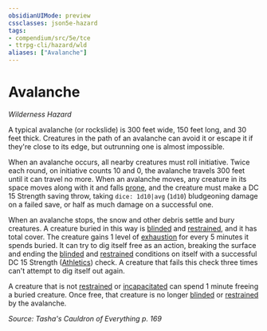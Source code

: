 ```yaml
---
obsidianUIMode: preview
cssclasses: json5e-hazard
tags:
- compendium/src/5e/tce
- ttrpg-cli/hazard/wld
aliases: ["Avalanche"]
---
```

# Avalanche
*Wilderness Hazard*  

A typical avalanche (or rockslide) is 300 feet wide, 150 feet long, and 30 feet thick. Creatures in the path of an avalanche can avoid it or escape it if they're close to its edge, but outrunning one is almost impossible.

When an avalanche occurs, all nearby creatures must roll initiative. Twice each round, on initiative counts 10 and 0, the avalanche travels 300 feet until it can travel no more. When an avalanche moves, any creature in its space moves along with it and falls [prone](/compendium/rules/conditions.md#prone), and the creature must make a DC 15 Strength saving throw, taking `dice: 1d10|avg` (`1d10`) bludgeoning damage on a failed save, or half as much damage on a successful one.

When an avalanche stops, the snow and other debris settle and bury creatures. A creature buried in this way is [blinded](/compendium/rules/conditions.md#blinded) and [restrained](/compendium/rules/conditions.md#restrained), and it has total cover. The creature gains 1 level of [exhaustion](/compendium/rules/conditions.md#exhaustion) for every 5 minutes it spends buried. It can try to dig itself free as an action, breaking the surface and ending the [blinded](/compendium/rules/conditions.md#blinded) and [restrained](/compendium/rules/conditions.md#restrained) conditions on itself with a successful DC 15 Strength ([Athletics](/compendium/rules/skills.md#Athletics)) check. A creature that fails this check three times can't attempt to dig itself out again.

A creature that is not [restrained](/compendium/rules/conditions.md#restrained) or [incapacitated](/compendium/rules/conditions.md#incapacitated) can spend 1 minute freeing a buried creature. Once free, that creature is no longer [blinded](/compendium/rules/conditions.md#blinded) or [restrained](/compendium/rules/conditions.md#restrained) by the avalanche.

*Source: Tasha's Cauldron of Everything p. 169*
